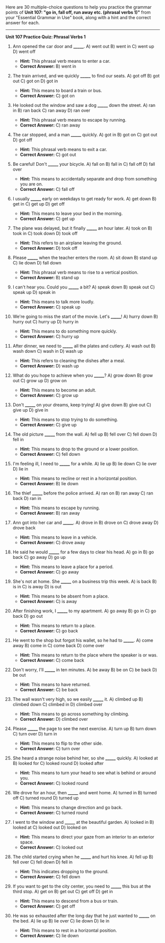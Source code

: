 Here are 30 multiple-choice questions to help you practice the grammar points of **Unit 107: "go in, fall off, run away etc. (phrasal verbs 1)"** from your "Essential Grammar in Use" book, along with a hint and the correct answer for each.

***

**Unit 107 Practice Quiz: Phrasal Verbs 1**

1.  Ann opened the car door and **_____**.
    A) went out
    B) went in
    C) went up
    D) went off
    *   **Hint:** This phrasal verb means to enter a car.
    *   ****Correct Answer:**** B) went in

2.  The train arrived, and we quickly **_____** to find our seats.
    A) got off
    B) got out
    C) got on
    D) got in
    *   **Hint:** This means to board a train or bus.
    *   ****Correct Answer:**** C) got on

3.  He looked out the window and saw a dog **_____** down the street.
    A) ran in
    B) ran back
    C) ran away
    D) ran over
    *   **Hint:** This phrasal verb means to escape by running.
    *   ****Correct Answer:**** C) ran away

4.  The car stopped, and a man **_____** quickly.
    A) got in
    B) got on
    C) got out
    D) got off
    *   **Hint:** This phrasal verb means to exit a car.
    *   ****Correct Answer:**** C) got out

5.  Be careful! Don't **_____** your bicycle.
    A) fall on
    B) fall in
    C) fall off
    D) fall over
    *   **Hint:** This means to accidentally separate and drop from something you are on.
    *   ****Correct Answer:**** C) fall off

6.  I usually **_____** early on weekdays to get ready for work.
    A) get down
    B) get in
    C) get up
    D) get off
    *   **Hint:** This means to leave your bed in the morning.
    *   ****Correct Answer:**** C) get up

7.  The plane was delayed, but it finally **_____** an hour later.
    A) took on
    B) took in
    C) took down
    D) took off
    *   **Hint:** This refers to an airplane leaving the ground.
    *   ****Correct Answer:**** D) took off

8.  Please **_____** when the teacher enters the room.
    A) sit down
    B) stand up
    C) lie down
    D) fall down
    *   **Hint:** This phrasal verb means to rise to a vertical position.
    *   ****Correct Answer:**** B) stand up

9.  I can't hear you. Could you **_____** a bit?
    A) speak down
    B) speak out
    C) speak up
    D) speak in
    *   **Hint:** This means to talk more loudly.
    *   ****Correct Answer:**** C) speak up

10. We're going to miss the start of the movie. Let's **_____**!
    A) hurry down
    B) hurry out
    C) hurry up
    D) hurry in
    *   **Hint:** This means to do something more quickly.
    *   ****Correct Answer:**** C) hurry up

11. After dinner, we need to **_____** all the plates and cutlery.
    A) wash out
    B) wash down
    C) wash in
    D) wash up
    *   **Hint:** This refers to cleaning the dishes after a meal.
    *   ****Correct Answer:**** D) wash up

12. What do you hope to achieve when you **_____**?
    A) grow down
    B) grow out
    C) grow up
    D) grow on
    *   **Hint:** This means to become an adult.
    *   ****Correct Answer:**** C) grow up

13. Don't **_____** on your dreams, keep trying!
    A) give down
    B) give out
    C) give up
    D) give in
    *   **Hint:** This means to stop trying to do something.
    *   ****Correct Answer:**** C) give up

14. The old picture **_____** from the wall.
    A) fell up
    B) fell over
    C) fell down
    D) fell in
    *   **Hint:** This means to drop to the ground or a lower position.
    *   ****Correct Answer:**** C) fell down

15. I'm feeling ill, I need to **_____** for a while.
    A) lie up
    B) lie down
    C) lie over
    D) lie in
    *   **Hint:** This means to recline or rest in a horizontal position.
    *   ****Correct Answer:**** B) lie down

16. The thief **_____** before the police arrived.
    A) ran on
    B) ran away
    C) ran back
    D) ran in
    *   **Hint:** This means to escape by running.
    *   ****Correct Answer:**** B) ran away

17. Ann got into her car and **_____**.
    A) drove in
    B) drove on
    C) drove away
    D) drove back
    *   **Hint:** This means to leave in a vehicle.
    *   ****Correct Answer:**** C) drove away

18. He said he would **_____** for a few days to clear his head.
    A) go in
    B) go back
    C) go away
    D) go up
    *   **Hint:** This means to leave a place for a period.
    *   ****Correct Answer:**** C) go away

19. She's not at home. She **_____** on a business trip this week.
    A) is back
    B) is in
    C) is away
    D) is out
    *   **Hint:** This means to be absent from a place.
    *   ****Correct Answer:**** C) is away

20. After finishing work, I **_____** to my apartment.
    A) go away
    B) go in
    C) go back
    D) go out
    *   **Hint:** This means to return to a place.
    *   ****Correct Answer:**** C) go back

21. He went to the shop but forgot his wallet, so he had to **_____**.
    A) come away
    B) come in
    C) come back
    D) come over
    *   **Hint:** This means to return to the place where the speaker is or was.
    *   ****Correct Answer:**** C) come back

22. Don't worry, I'll **_____** in ten minutes.
    A) be away
    B) be on
    C) be back
    D) be out
    *   **Hint:** This means to have returned.
    *   ****Correct Answer:**** C) be back

23. The wall wasn't very high, so we easily **_____** it.
    A) climbed up
    B) climbed down
    C) climbed in
    D) climbed over
    *   **Hint:** This means to go across something by climbing.
    *   ****Correct Answer:**** D) climbed over

24. Please **_____** the page to see the next exercise.
    A) turn up
    B) turn down
    C) turn over
    D) turn in
    *   **Hint:** This means to flip to the other side.
    *   ****Correct Answer:**** C) turn over

25. She heard a strange noise behind her, so she **_____** quickly.
    A) looked at
    B) looked for
    C) looked round
    D) looked after
    *   **Hint:** This means to turn your head to see what is behind or around you.
    *   ****Correct Answer:**** C) looked round

26. We drove for an hour, then **_____** and went home.
    A) turned in
    B) turned off
    C) turned round
    D) turned up
    *   **Hint:** This means to change direction and go back.
    *   ****Correct Answer:**** C) turned round

27. I went to the window and **_____** at the beautiful garden.
    A) looked in
    B) looked at
    C) looked out
    D) looked on
    *   **Hint:** This means to direct your gaze from an interior to an exterior space.
    *   ****Correct Answer:**** C) looked out

28. The child started crying when he **_____** and hurt his knee.
    A) fell up
    B) fell over
    C) fell down
    D) fell in
    *   **Hint:** This indicates dropping to the ground.
    *   ****Correct Answer:**** C) fell down

29. If you want to get to the city center, you need to **_____** this bus at the third stop.
    A) get on
    B) get out
    C) get off
    D) get in
    *   **Hint:** This means to descend from a bus or train.
    *   ****Correct Answer:**** C) get off

30. He was so exhausted after the long day that he just wanted to **_____** on the bed.
    A) lie up
    B) lie over
    C) lie down
    D) lie in
    *   **Hint:** This means to rest in a horizontal position.
    *   ****Correct Answer:**** C) lie down